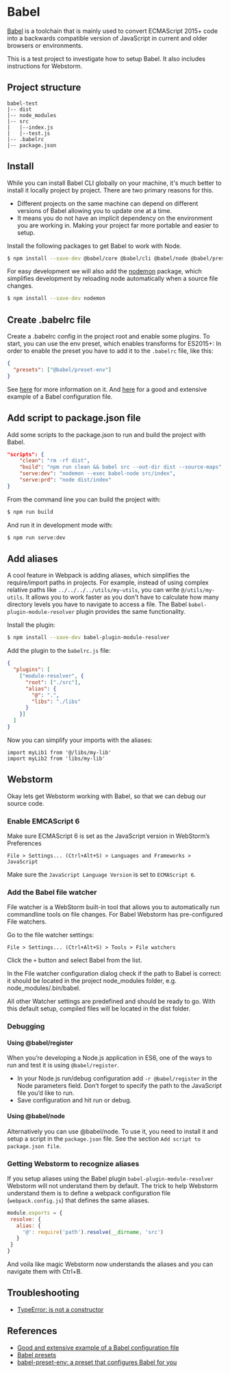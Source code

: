 # Babel

[Babel](https://babeljs.io/) is a toolchain that is mainly used to convert ECMAScript 2015+ code into a backwards compatible version of JavaScript in current and older browsers or environments.

This is a test project to investigate how to setup Babel. It also includes instructions for Webstorm.

## Project structure

```
babel-test
|-- dist
|-- node_modules
|-- src
|   |--index.js
|   |--test.js
|-- .babelrc
|-- package.json
```

## Install

While you can install Babel CLI globally on your machine, it's much better to install it locally project by project. There are two primary reasons for this.

- Different projects on the same machine can depend on different versions of Babel allowing you to update one at a time.
- It means you do not have an implicit dependency on the environment you are working in. Making your project far more portable and easier to setup.

Install the following packages to get Babel to work with Node.
 
```bash
$ npm install --save-dev @babel/core @babel/cli @babel/node @babel/preset-env @babel/register @babel/polyfill
```

For easy development we will also add the [nodemon](https://github.com/remy/nodemon) package, which simplifies development by reloading node automatically when a source file changes.

```bash
$ npm install --save-dev nodemon
```

## Create .babelrc file

Create a .babelrc config in the project root and enable some plugins. To start, you can use the env preset, which enables transforms for ES2015+:  In order to enable the preset you have to add it to the `.babelrc` file, like this:

```json
{
  "presets": ["@babel/preset-env"]
}
```

See [here](https://babeljs.io/docs/en/configuration) for more information on it. And [here](https://gist.github.com/nodkz/41e189ff22325a27fe6a5ca81df2cb91) for a good and extensive example of a Babel configuration file. 

## Add script to package.json file

Add some scripts to the package.json to run and build the project with Babel.

```json
"scripts": {
    "clean": "rm -rf dist",
    "build": "npm run clean && babel src --out-dir dist --source-maps",
    "serve:dev": "nodemon --exec babel-node src/index",
    "serve:prd": "node dist/index"
}
```

From the command line you can build the project with:

```bash
$ npm run build
```

And run it in development mode with:

```bash
$ npm run serve:dev
```

## Add aliases

A cool feature in Webpack is adding aliases, which simplifies the require/import paths in projects. For example, instead of using complex relative paths like `../../../../utils/my-utils`, you can write `@/utils/my-utils`. It allows you to work faster as you don't have to calculate how many directory levels you have to navigate to access a file. The Babel `babel-plugin-module-resolver` plugin provides the same functionality.

Install the plugin:

```bash
$ npm install --save-dev babel-plugin-module-resolver
```

Add the plugin to the `babelrc.js` file:

```json
{
  "plugins": [
    ["module-resolver", {
      "root": ["./src"],
      "alias": {
        "@": ".",
        "libs": "./libs"
      }
    }]
  ]
}
```

Now you can simplify your imports with the aliases:

```
import myLib1 from '@/libs/my-lib'
import myLib2 from 'libs/my-lib'
```

## Webstorm

Okay lets get Webstorm working with Babel, so that we can debug our source code.

### Enable EMCAScript 6

Make sure ECMAScript 6 is set as the JavaScript version in WebStorm’s Preferences

```
File > Settings... (Ctrl+Alt+S) > Languages and Frameworks > JavaScript
```

Make sure the `JavaScript Language Version` is set to `ECMAScript 6`.

### Add the Babel file watcher

File watcher is a WebStorm built-in tool that allows you to automatically run commandline tools on file changes. For Babel Webstorm has pre-configured File watchers.

Go to the file watcher settings:

```
File > Settings... (Ctrl+Alt+S) > Tools > File watchers
```

Click the `+` button and select Babel from the list.
 
In the File watcher configuration dialog check if the path to Babel is correct: it should be located in the project node_modules folder, e.g. node_modules/.bin/babel.

All other Watcher settings are predefined and should be ready to go. With this default setup, compiled files will be located in the dist folder.

### Debugging

#### Using @babel/register

When you’re developing a Node.js application in ES6, one of the ways to run and test it is using `@babel/register`.

- In your Node.js run/debug configuration add `-r @babel/register` in the Node parameters field. Don’t forget to specify the path to the JavaScript file you’d like to run.
- Save configuration and hit run or debug.

#### Using @babel/node

Alternatively you can use @babel/node. To use it, you need to install it and setup a script in the `package.json` file. See the section `Add script to package.json file`.

### Getting Webstorm to recognize aliases
    
If you setup aliases using the Babel plugin `babel-plugin-module-resolver` Webstorm will not understand them by default. The trick to help Webstorm understand them is to define a webpack configuration file (`webpack.config.js`) that defines the same aliases.
    
```js
module.exports = {
 resolve: {
   alias: {
     '@': require('path').resolve(__dirname, 'src')
   }
 }
}
```
    
And voila like magic Webstorm now understands the aliases and you can navigate them with Ctrl+B.

## Troubleshooting

- [TypeError: <classname> is not a constructor](https://stackoverflow.com/a/40295288/862907)

## References

- [Good and extensive example of a Babel configuration file](https://gist.github.com/nodkz/41e189ff22325a27fe6a5ca81df2cb91)
- [Babel presets](https://codingcompiler.com/babel-presets/)
- [babel-preset-env: a preset that configures Babel for you](http://2ality.com/2017/02/babel-preset-env.html)
